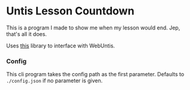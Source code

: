 # Untis Lesson Countdown
This is a program I made to show me when my lesson would end. Jep, that's all it does.

Uses [this](https://github.com/schletz/UntisLibrary) library to interface with WebUntis.

### Config
This cli program takes the config path as the first parameter. Defaults to `./config.json` if no parameter is given.
